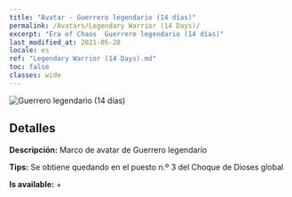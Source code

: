```yaml
---
title: "Avatar - Guerrero legendario (14 días)"
permalink: /Avatars/Legendary Warrior (14 Days)/
excerpt: "Era of Chaos  Guerrero legendario (14 días)"
last_modified_at: 2021-05-28
locale: es
ref: "Legendary Warrior (14 Days).md"
toc: false
classes: wide
---
```

 ![Guerrero legendario (14 días)](/images/a/avatarFrame_61.png)

## Detalles

 **Descripción:** Marco de avatar de Guerrero legendario 

 **Tips:** Se obtiene quedando en el puesto n.º 3 del Choque de Dioses global 

 **Is available:**  + 


